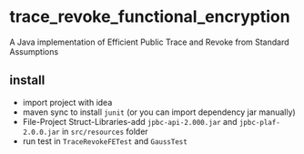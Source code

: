 # trace_revoke_functional_encryption
A Java implementation of Efficient Public Trace and Revoke from Standard Assumptions

## install

+ import project with idea
+ maven sync to install `junit` (or you can import dependency jar manually)
+ File-Project Struct-Libraries-add `jpbc-api-2.000.jar` and `jpbc-plaf-2.0.0.jar` in `src/resources` folder
+ run test in `TraceRevokeFETest` and `GaussTest`
